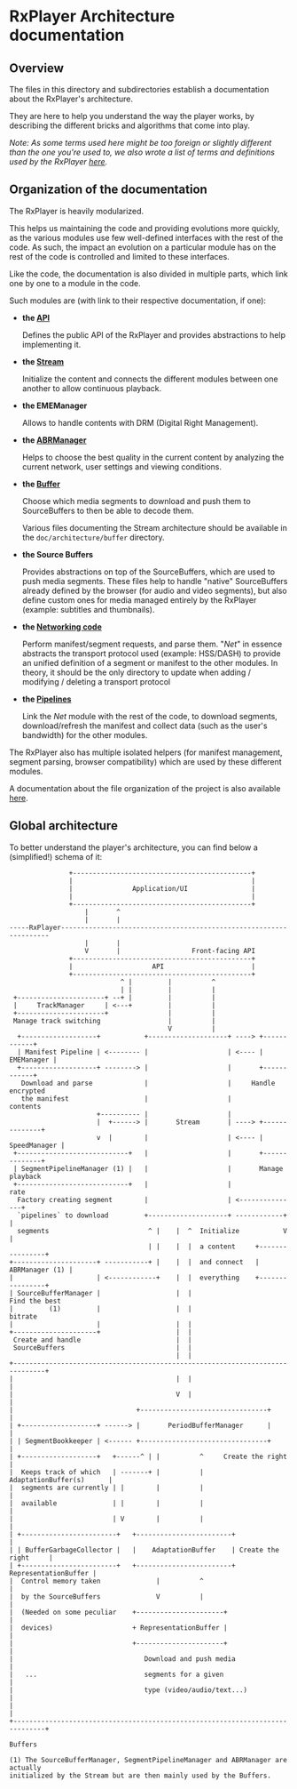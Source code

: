 # RxPlayer Architecture documentation ##########################################

## Overview ####################################################################

The files in this directory and subdirectories establish a documentation about
the RxPlayer's architecture.

They are here to help you understand the way the player works, by describing
the different bricks and algorithms that come into play.

_Note: As some terms used here might be too foreign or slightly different than
the one you're used to, we also wrote a list of terms and definitions used by
the RxPlayer [here](../terms.md)._



## Organization of the documentation ###########################################

The RxPlayer is heavily modularized.

This helps us maintaining the code and providing evolutions more quickly, as the
various modules use few well-defined interfaces with the rest of the code.
As such, the impact an evolution on a particular module has on the rest of the
code is controlled and limited to these interfaces.

Like the code, the documentation is also divided in multiple parts, which link
one by one to a module in the code.

Such modules are (with link to their respective documentation, if one):

  - __the [API](./api/index.md)__

    Defines the public API of the RxPlayer and provides abstractions to help
    implementing it.


  - __the [Stream](./stream/index.md)__

    Initialize the content and connects the different modules between one
    another to allow continuous playback.


  - __the EMEManager__

    Allows to handle contents with DRM (Digital Right Management).


  - __the [ABRManager](./abr/index.md)__

    Helps to choose the best quality in the current content by analyzing the
    current network, user settings and viewing conditions.


  - __the [Buffer](./buffer/index.md)__

    Choose which media segments to download and push them to SourceBuffers to
    then be able to decode them.

    Various files documenting the Stream architecture should be available in the
    ``doc/architecture/buffer`` directory.


  - __the Source Buffers__

    Provides abstractions on top of the SourceBuffers, which are used to push
    media segments.
    These files help to handle "native" SourceBuffers already defined by the
    browser (for audio and video segments), but also define custom ones for
    media managed entirely by the RxPlayer (example: subtitles and thumbnails).


  - __the [Networking code](./net/index.md)__

    Perform manifest/segment requests, and parse them.
    "_Net_" in essence abstracts the transport protocol used (example:
    HSS/DASH) to provide an unified definition of a segment or manifest to
    the other modules.
    In theory, it should be the only directory to update when adding /
    modifying / deleting a transport protocol


  - __the [Pipelines](./pipelines/index.md)__

    Link the _Net_ module with the rest of the code, to download segments,
    download/refresh the manifest and collect data (such as the user's
    bandwidth) for the other modules.


The RxPlayer also has multiple isolated helpers (for manifest management,
segment parsing, browser compatibility) which are used by these different
modules.

A documentation about the file organization of the project is also available
[here](./files.md).



## Global architecture #########################################################

To better understand the player's architecture, you can find below a
(simplified!) schema of it:

```
               +---------------------------------------------+
               |                                             |
               |               Application/UI                |
               |                                             |
               +---------------------------------------------+
                   |       ^
                   |       |
-----RxPlayer-------------------------------------------------------------------
                   |       |
                   V       |                  Front-facing API
               +---------------------------------------------+
               |                    API                      |
               +---------------------------------------------+
                            ^ |         |          ^
                            | |         |          |
 +----------------------+ --+ |         |          |
 |     TrackManager     | <---+         |          |
 +----------------------+               |          |
 Manage track switching                 |          |
                                        V          |
  +-------------------+           +--------------------+ ----> +------------+
  | Manifest Pipeline | <-------- |                    | <---- | EMEManager |
  +-------------------+ --------> |                    |       +------------+
   Download and parse             |                    |     Handle encrypted
   the manifest                   |                    |             contents
                      +---------- |                    |
                      |  +------> |       Stream       | ----> +--------------+
                      v  |        |                    | <---- | SpeedManager |
 +----------------------------+   |                    |       +--------------+
 | SegmentPipelineManager (1) |   |                    |       Manage playback
 +----------------------------+   |                    |                  rate
  Factory creating segment        |                    | <---------------+
  `pipelines` to download         +--------------------+ ------------+   |
  segments                         ^ |    |  ^  Initialize           V   |
                                   | |    |  |  a content     +----------------+
+---------------------+ -----------+ |    |  |  and connect   | ABRManager (1) |
|                     | <------------+    |  |  everything    +----------------+
| SourceBufferManager |                   |  |                     Find the best
|         (1)         |                   |  |                           bitrate
|                     |                   |  |
+---------------------+                   |  |
 Create and handle                        |  |
 SourceBuffers                            |  |
                                          |  |
+------------------------------------------------------------------------------+
|                                         |  |                                 |
|                                         V  |                                 |
|                               +--------------------------------+             |
| +-------------------+ ------> |       PeriodBufferManager      |             |
| | SegmentBookkeeper | <------ +--------------------------------+             |
| +-------------------+   +------^ | |          ^     Create the right         |
|  Keeps track of which   | -------+ |          |     AdaptationBuffer(s)      |
|  segments are currently | |        |          |                              |
|  available              | |        |          |                              |
|                         | V        |          |                              |
| +------------------------+   +------------------------+                      |
| | BufferGarbageCollector |   |    AdaptationBuffer    | Create the right     |
| +------------------------+   +------------------------+ RepresentationBuffer |
|  Control memory taken              |          ^                              |
|  by the SourceBuffers              V          |                              |
|  (Needed on some peculiar    +----------------------+                        |
|  devices)                    + RepresentationBuffer |                        |
|                              +----------------------+                        |
|                                 Download and push media                      |
|   ...                           segments for a given                         |
|                                 type (video/audio/text...)                   |
|                                                                              |
+------------------------------------------------------------------------------+
                                                                        Buffers

(1) The SourceBufferManager, SegmentPipelineManager and ABRManager are actually
initialized by the Stream but are then mainly used by the Buffers.
```

